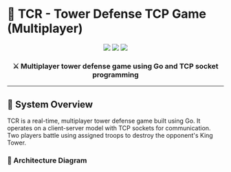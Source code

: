 # 🏰 TCR - Tower Defense TCP Game (Multiplayer)

<div align="center">
  <img src="https://img.shields.io/badge/Go-1.24+-00ADD8?style=for-the-badge&logo=go&logoColor=white" />
  <img src="https://img.shields.io/badge/License-MIT-yellow.svg?style=for-the-badge" />
  <img src="https://img.shields.io/badge/Platform-Windows%20%7C%20Linux%20%7C%20MacOS-blue?style=for-the-badge" />
</div>

<div align="center">
  <h3>⚔️ Multiplayer tower defense game using Go and TCP socket programming</h3>
</div>

---

## 🧩 System Overview

TCR is a real-time, multiplayer tower defense game built using Go. It operates on a client-server model with TCP sockets for communication. Two players battle using assigned troops to destroy the opponent's King Tower.

### 🧱 Architecture Diagram

